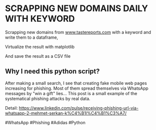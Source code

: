 # SCRAPPING NEW DOMAINS DAILY WITH KEYWORD

Scrapping new domains from www.tastereports.com with a keyword and write them to a dataframe,  

Virtualize the result with matplotlib  

And save the result as a CSV file


## Why I need this python script?
After making a small search, I see that creating fake mobile web pages increasing for phishing. Most of them spread themselves via WhatsApp messages by "win a gift"​ lies... This post is a small example of the systematical phishing attacks by real data. 

Detail:
https://www.linkedin.com/pulse/receiving-phishing-url-via-whatsapp-2-mehmet-serkan-k%C4%B1l%C4%B1%C3%A7/


#WhatsApp #Phishing #Adidas #Python
